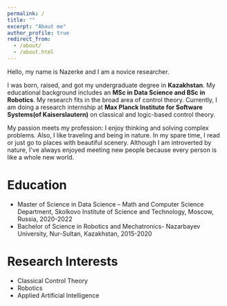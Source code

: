 ```yaml
---
permalink: /
title: ""
excerpt: "About me"
author_profile: true
redirect_from: 
  - /about/
  - /about.html
---
```


Hello, my name is Nazerke and I am a novice researcher. 


I was born, raised, and got my undergraduate degree in **Kazakhstan**. My educational background includes an **MSc in Data Science and BSc in Robotics**. My research fits in the broad area of control theory. Currently, I am doing a research internship at **Max Planck Institute for Software Systems(of Kaiserslautern)** on classical and logic-based control theory.


My passion meets my profession: I enjoy thinking and solving complex problems. 
Also, I like traveling and being in nature. In my spare time, I read or just go to places with beautiful scenery. Although I am introverted by nature, I've always enjoyed meeting new people because every person is like a whole new world.


Education
=
* Master of Science in Data Science – Math and Computer Science Department, Skolkovo Institute of Science and Technology, Moscow, Russia, 2020-2022
* Bachelor of Science in Robotics and Mechatronics- Nazarbayev University, Nur-Sultan, Kazakhstan, 2015-2020


Research Interests
=
* Classical Control Theory
* Robotics
* Applied Artificial Intelligence
